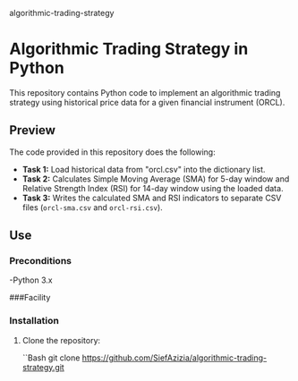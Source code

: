 algorithmic-trading-strategy

# Algorithmic Trading Strategy in Python

This repository contains Python code to implement an algorithmic trading strategy using historical price data for a given financial instrument (ORCL).

## Preview

The code provided in this repository does the following:

- **Task 1:** Load historical data from "orcl.csv" into the dictionary list.
- **Task 2:** Calculates Simple Moving Average (SMA) for 5-day window and Relative Strength Index (RSI) for 14-day window using the loaded data.
- **Task 3:** Writes the calculated SMA and RSI indicators to separate CSV files (`orcl-sma.csv` and `orcl-rsi.csv`).

## Use

### Preconditions

-Python 3.x

###Facility

### Installation
1. Clone the repository:

      ``Bash
      git clone https://github.com/SiefAzizia/algorithmic-trading-strategy.git
